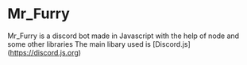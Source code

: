 # Mr_Furry 
Mr_Furry is a discord bot made in Javascript with the help of node and some other libraries
The main libary used is [Discord.js] (https://discord.js.org)